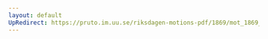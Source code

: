 ```yaml
---
layout: default
UpRedirect: https://pruto.im.uu.se/riksdagen-motions-pdf/1869/mot_1869__ak__343.pdf
---
```

